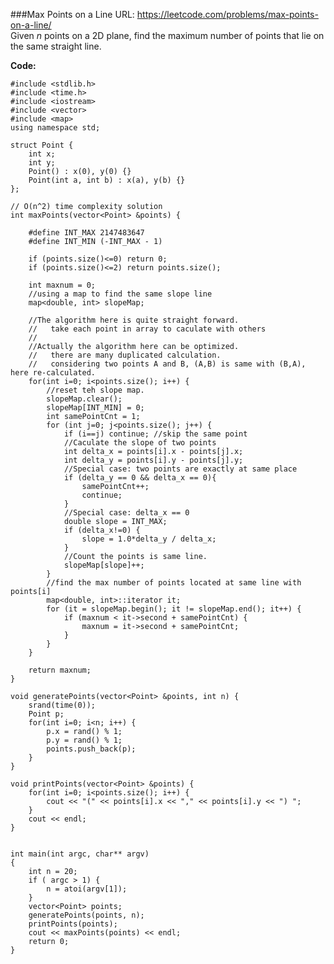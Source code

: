 ###Max Points on a Line
URL: https://leetcode.com/problems/max-points-on-a-line/</br>
Given _n_ points on a 2D plane, find the maximum number of points that lie on the same straight line.

__Code:__

	#include <stdlib.h>
	#include <time.h>
	#include <iostream>
	#include <vector>
	#include <map>
	using namespace std;

	struct Point {
	    int x;
	    int y;
	    Point() : x(0), y(0) {}
	    Point(int a, int b) : x(a), y(b) {}
	};

	// O(n^2) time complexity solution
	int maxPoints(vector<Point> &points) {

	    #define INT_MAX 2147483647
	    #define INT_MIN (-INT_MAX - 1)

	    if (points.size()<=0) return 0;
	    if (points.size()<=2) return points.size();
	    
	    int maxnum = 0;
	    //using a map to find the same slope line
	    map<double, int> slopeMap;

	    //The algorithm here is quite straight forward.
	    //   take each point in array to caculate with others
	    //
	    //Actually the algorithm here can be optimized.
	    //   there are many duplicated calculation. 
	    //   considering two points A and B, (A,B) is same with (B,A), here re-calculated.
	    for(int i=0; i<points.size(); i++) {
	        //reset teh slope map.
	        slopeMap.clear();
	        slopeMap[INT_MIN] = 0;
	        int samePointCnt = 1;
	        for (int j=0; j<points.size(); j++) {
	            if (i==j) continue; //skip the same point
	            //Caculate the slope of two points
	            int delta_x = points[i].x - points[j].x;
	            int delta_y = points[i].y - points[j].y;
	            //Special case: two points are exactly at same place
	            if (delta_y == 0 && delta_x == 0){
	                samePointCnt++;
	                continue;
	            }
	            //Special case: delta_x == 0
	            double slope = INT_MAX;
	            if (delta_x!=0) {
	                slope = 1.0*delta_y / delta_x;
	            }
	            //Count the points is same line.
	            slopeMap[slope]++;
	        }
	        //find the max number of points located at same line with points[i]
	        map<double, int>::iterator it;
	        for (it = slopeMap.begin(); it != slopeMap.end(); it++) {
	            if (maxnum < it->second + samePointCnt) {
	                maxnum = it->second + samePointCnt;
	            }
	        }
	    }

	    return maxnum;
	}

	void generatePoints(vector<Point> &points, int n) {
	    srand(time(0));
	    Point p;
	    for(int i=0; i<n; i++) {
	        p.x = rand() % 1;
	        p.y = rand() % 1;
	        points.push_back(p);
	    }
	}

	void printPoints(vector<Point> &points) {
	    for(int i=0; i<points.size(); i++) {
	        cout << "(" << points[i].x << "," << points[i].y << ") ";
	    }
	    cout << endl;
	}


	int main(int argc, char** argv) 
	{
	    int n = 20;
	    if ( argc > 1) {
	        n = atoi(argv[1]);
	    }
	    vector<Point> points;
	    generatePoints(points, n);
	    printPoints(points);
	    cout << maxPoints(points) << endl;
	    return 0;
	}